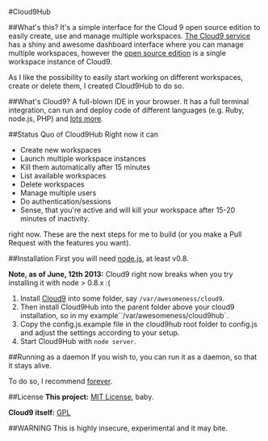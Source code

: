 #Cloud9Hub

##What's this?
It's a simple interface for the Cloud 9 open source edition to easily create, use and manage multiple workspaces.
[The Cloud9 service](https://c9.io) has a shiny and awesome dashboard interface where you can manage multiple workspaces,
however the [open source edition](https://github.com/ajaxorg/cloud9) is a single workspace instance of Cloud9.

As I like the possibility to easily start working on different workspaces, create or delete them, I created Cloud9Hub to do so.

##What's Cloud9?
A full-blown IDE in your browser. It has a full terminal integration, can run and deploy code of different languages (e.g. Ruby, node.js, PHP)
and [lots more](https://c9.io/site/features/).

##Status Quo of Cloud9Hub
Right now it can
* Create new workspaces
* Launch multiple workspace instances
* Kill them automatically after 15 minutes
* List available workspaces
* Delete workspaces
* Manage multiple users
* Do authentication/sessions
* Sense, that you're active and will kill your workspace after 15-20 minutes of inactivity.

right now. These are the next steps for me to build (or you make a Pull Request with the features you want).

##Installation
First you will need [node.js](http://nodejs.org/), at least v0.8.

**Note, as of June, 12th 2013:** Cloud9 right now breaks when you try installing it with node > 0.8.x :(

1. Install [Cloud9](https://github.com/ajaxorg/cloud9) into some folder, say ``/var/awesomeness/cloud9``.
2. Then install Cloud9Hub into the parent folder above your cloud9 installation, so in my example``/var/awesomeness/cloud9hub`.
3. Copy the config.js.example file in the cloud9hub root folder to config.js and adjust the settings according to your setup.
4. Start Cloud9Hub with ``node server``.

##Running as a daemon
If you wish to, you can run it as a daemon, so that it stays alive.

To do so, I recommend [forever](https://npmjs.org/package/forever).

##License
**This project:** [MIT License](http://opensource.org/licenses/MIT), baby.

**Cloud9 itself:** [GPL](http://www.gnu.org/licenses/gpl.html)

##WARNING
This is highly insecure, experimental and it may bite.
